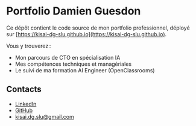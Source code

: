 # Portfolio Damien Guesdon

Ce dépôt contient le code source de mon portfolio professionnel, déployé sur [https://kisai-dg-slu.github.io](https://kisai-dg-slu.github.io).

Vous y trouverez :
- Mon parcours de CTO en spécialisation IA
- Mes compétences techniques et managériales
- Le suivi de ma formation AI Engineer (OpenClassrooms)

## Contacts

- [LinkedIn](https://www.linkedin.com/in/damienguesdon/)
- [GitHub](https://github.com/Kisai-DG-SLU)
- kisai.dg.slu@gmail.com

